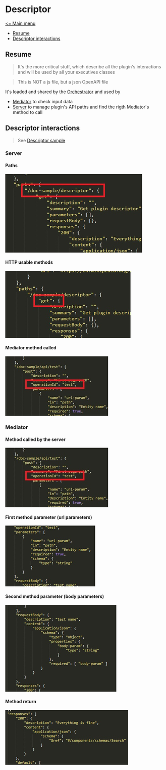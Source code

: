 # Descriptor

[<= Main menu](https://github.com/Psychopoulet/node-pluginsmanager-plugin)

* [Resume](#resume)
* [Descriptor interactions](#descriptor-interactions)

## Resume

> It's the more critical stuff, which describe all the plugin's interactions and will be used by all your executives classes

> This is NOT a js file, but a json OpenAPI file

It's loaded and shared by the [Orchestrator](./Orchestrator.md) and used by
* [Mediator](./Mediator.md) to check input data
* [Server](./Server.md) to manage plugin's API paths and find the rigth Mediator's method to call

## Descriptor interactions

> See [Descriptor sample](./Descriptor.json)

### Server

#### Paths

![Descriptor interaction](./pictures/Server_DescriptorInteraction_1.jpg)

#### HTTP usable methods

![Descriptor interaction](./pictures/Server_DescriptorInteraction_2.jpg)

#### Mediator method called

![Descriptor interaction](./pictures/Mediator_DescriptorInteraction_1.jpg)

### Mediator

#### Method called by the server

![Descriptor interaction](./pictures/Mediator_DescriptorInteraction_1.jpg)

#### First method parameter (url parameters)

![Descriptor interaction](./pictures/Mediator_DescriptorInteraction_2.jpg)

#### Second method parameter (body parameters)

![Descriptor interaction](./pictures/Mediator_DescriptorInteraction_3.jpg)

#### Method return

![Descriptor interaction](./pictures/Mediator_DescriptorInteraction_4.jpg)
